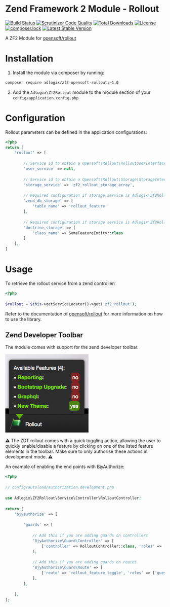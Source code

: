 Zend Framework 2 Module - Rollout
=======

[![Build Status](https://travis-ci.org/adlogix/zf2-opensoft-rollout.svg?branch=master)](https://travis-ci.org/adlogix/zf2-opensoft-rollout) [![Scrutinizer Code Quality](https://scrutinizer-ci.com/g/adlogix/zf2-opensoft-rollout/badges/quality-score.png?b=master)](https://scrutinizer-ci.com/g/adlogix/zf2-opensoft-rollout/?branch=master) [![Total Downloads](https://poser.pugx.org/adlogix/zf2-opensoft-rollout/downloads)](https://packagist.org/packages/adlogix/zf2-opensoft-rollout) [![License](https://poser.pugx.org/adlogix/zf2-opensoft-rollout/license)](https://packagist.org/packages/adlogix/zf2-opensoft-rollout) [![composer.lock](https://poser.pugx.org/adlogix/zf2-opensoft-rollout/composerlock)](https://packagist.org/packages/adlogix/zf2-opensoft-rollout) [![Latest Stable Version](https://poser.pugx.org/adlogix/zf2-opensoft-rollout/v/stable)](https://packagist.org/packages/adlogix/zf2-opensoft-rollout)

A ZF2 Module for [opensoft/rollout](https://github.com/opensoft/rollout)

# Installation

1. Install the module via composer by running:

```bash
composer require adlogix/zf2-opensoft-rollout:~1.0
```

2. Add the `Adlogix\Zf2Rollout` module to the module section of your `config/application.config.php`

# Configuration

Rollout parameters can be defined in the application configurations:

```php
<?php
return [
    'rollout' => [

        // Service id to obtain a Opensoft\Rollout\RolloutUserInterface instance
        'user_service' => null,

        // Service id to obtain a Opensoft\Rollout\Storage\StorageInterface instance
        'storage_service' => 'zf2_rollout_storage_array',

        // Required configuration if storage service is Adlogix\Zf2Rollout\Storage\ZendDbAdapterStorage
        'zend_db_storage' => [
            'table_name' => 'rollout_feature'
        ],

        // Required configuration if storage service is Adlogix\Zf2Rollout\Storage\Doctrine\DoctrineORMStorage
        'doctrine_storage' => [
            'class_name' => SomeFeatureEntity::class
        ]
    ],
]
```

# Usage

To retrieve the rollout service from a zend controller:

```php
<?php

$rollout = $this->getServiceLocator()->get('zf2_rollout');
```

Refer to the documentation of [opensoft/rollout](https://github.com/opensoft/rollout) for more information on how to use the library.

## Zend Developer Toolbar

The module comes with support for the zend developer toolbar.

![zf2-adlogix-rollout zend developer tools](docs/rollout-zdt.png)

:warning: The ZDT rollout comes with a quick toggling action, allowing the user to quickly enable/disable a feature by clicking on one of the listed feature elements in the toolbar. Make sure to only authorise these actions in development mode. :warning:

An example of enabling the end points with BjyAuthorize:

```php
<?php

// config/autoload/authorization.development.php

use Adlogix\Zf2Rollout\Service\Controller\RolloutController;

return [
    'bjyauthorize' => [

        'guards' => [

            // Add this if you are adding guards on controllers
            'BjyAuthorize\Guard\Controller' => [
                ['controller' => RolloutController::class, 'roles' => ['guest','user']],
            ],

            // Add this if you are adding guards on routes
            'BjyAuthorize\Guard\Route' => [
                ['route' => 'rollout_feature_toggle', 'roles' => ['guest','user']],
            ],
        ],

    ],
];

```
